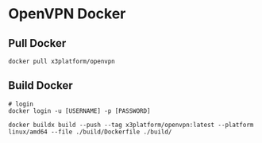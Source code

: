 # OpenVPN Docker

## Pull Docker
```
docker pull x3platform/openvpn
```

## Build Docker
```
# login
docker login -u [USERNAME] -p [PASSWORD]

docker buildx build --push --tag x3platform/openvpn:latest --platform linux/amd64 --file ./build/Dockerfile ./build/ 
```
